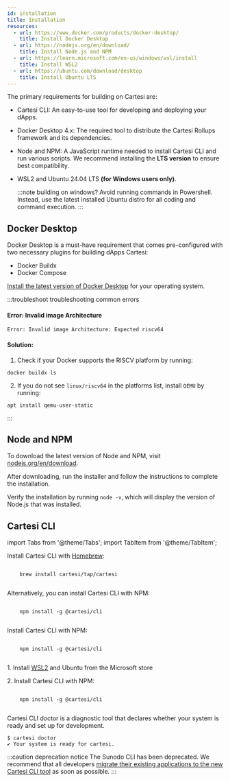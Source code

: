 ```yaml
---
id: installation
title: Installation
resources: 
  - url: https://www.docker.com/products/docker-desktop/
    title: Install Docker Desktop
  - url: https://nodejs.org/en/download/
    title: Install Node.js and NPM
  - url: https://learn.microsoft.com/en-us/windows/wsl/install
    title: Install WSL2
  - url: https://ubuntu.com/download/desktop
    title: Install Ubuntu LTS
---
```


The primary requirements for building on Cartesi are:

- Cartesi CLI: An easy-to-use tool for developing and deploying your dApps.

- Docker Desktop 4.x: The required tool to distribute the Cartesi Rollups framework and its dependencies.

- Node and NPM: A JavaScript runtime needed to install Cartesi CLI and run various scripts. We recommend installing the **LTS version** to ensure best compatibility.

- WSL2 and Ubuntu 24.04 LTS **(for Windows users only)**.

  :::note building on windows?
  Avoid running commands in Powershell. Instead, use the latest installed Ubuntu distro for all coding and command execution.
  :::

## Docker Desktop

Docker Desktop is a must-have requirement that comes pre-configured with two necessary plugins for building dApps Cartesi:

- Docker Buildx
- Docker Compose

[Install the latest version of Docker Desktop](https://www.docker.com/products/docker-desktop/) for your operating system.

:::troubleshoot troubleshooting common errors

#### Error: Invalid image Architecture
```shell
Error: Invalid image Architecture: Expected riscv64
```

#### Solution:


1. Check if your Docker supports the RISCV platform by running:

  ```shell
  docker buildx ls
  ```


2. If you do not see `linux/riscv64` in the platforms list, install `QEMU` by running:

  ```shell
  apt install qemu-user-static
  ```

:::


## Node and NPM

To download the latest version of Node and NPM, visit [nodejs.org/en/download](https://nodejs.org/en/download).

After downloading, run the installer and follow the instructions to complete the installation.

Verify the installation by running `node -v`, which will display the version of Node.js that was installed.

## Cartesi CLI

import Tabs from '@theme/Tabs';
import TabItem from '@theme/TabItem';

<Tabs>
  <TabItem value="macOS" label="macOS" default>
  <p>Install Cartesi CLI with <a href="https://brew.sh/" target="_blank"> Homebrew</a>:</p>
    <pre><code>
    brew install cartesi/tap/cartesi
    </code></pre>
    <p> Alternatively, you can install Cartesi CLI with NPM:</p>
    <pre><code>
    npm install -g @cartesi/cli
    </code></pre>
  </TabItem>

  <TabItem value="Linux" label="Linux">
  <p>Install Cartesi CLI with NPM:</p>
    <pre><code>
    npm install -g @cartesi/cli
    </code></pre>
  </TabItem>

  <TabItem value="Windows" label="Windows">
    <p>1. Install <a href="https://learn.microsoft.com/en-us/windows/wsl/install">WSL2</a> and Ubuntu from the Microsoft store</p>
    <p>2. Install Cartesi CLI with NPM: </p>
    <pre><code>
    npm install -g @cartesi/cli
    </code></pre>
  </TabItem>
</Tabs>


Cartesi CLI doctor is a diagnostic tool that declares whether your system is ready and set up for development.

```shell
$ cartesi doctor
✔ Your system is ready for cartesi.
```

:::caution deprecation notice
The Sunodo CLI has been deprecated. We recommend that all developers [migrate their existing applications to the new Cartesi CLI tool](../development/migration.md) as soon as possible. 
:::